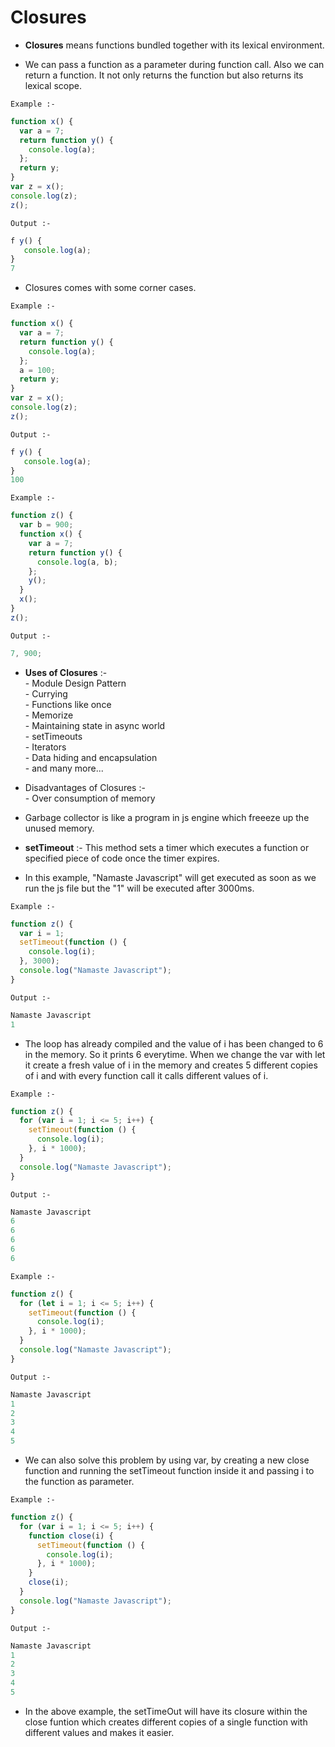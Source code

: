 <h1>Closures</h1>
<p>

- <b>Closures</b> means functions bundled together with its lexical environment.

- We can pass a function as a parameter during function call. Also we can return a function. It not only returns the function but also returns its lexical scope.

<code>Example :-</code>

```javascript
function x() {
  var a = 7;
  return function y() {
    console.log(a);
  };
  return y;
}
var z = x();
console.log(z);
z();
```

<code>Output :-</code>

```javascript
f y() {
   console.log(a);
}
7
```

- Closures comes with some corner cases.

<code>Example :-</code>

```javascript
function x() {
  var a = 7;
  return function y() {
    console.log(a);
  };
  a = 100;
  return y;
}
var z = x();
console.log(z);
z();
```

<code>Output :-</code>

```javascript
f y() {
   console.log(a);
}
100
```

<code>Example :-</code>

```javascript
function z() {
  var b = 900;
  function x() {
    var a = 7;
    return function y() {
      console.log(a, b);
    };
    y();
  }
  x();
}
z();
```

<code>Output :-</code>

```javascript
7, 900;
```

- <b>Uses of Closures</b> :- <br> - Module Design Pattern<br> - Currying<br> - Functions like once<br> - Memorize<br> - Maintaining state in async world<br> - setTimeouts<br> - Iterators<br> - Data hiding and encapsulation<br> - and many more...<br>

- Disadvantages of Closures :-<br> - Over consumption of memory

- Garbage collector is like a program in js engine which freeeze up the unused memory.

- <b>setTimeout</b> :- This method sets a timer which executes a function or specified piece of code once the timer expires.

- In this example, "Namaste Javascript" will get executed as soon as we run the js file but the "1" will be executed after 3000ms.

<code>Example :-</code>

```javascript
function z() {
  var i = 1;
  setTimeout(function () {
    console.log(i);
  }, 3000);
  console.log("Namaste Javascript");
}
```

<code>Output :-</code>

```javascript
Namaste Javascript
1
```

- The loop has already compiled and the value of i has been changed to 6 in the memory. So it prints 6 everytime. When we change the var with let it create a fresh value of i in the memory and creates 5 different copies of i and with every function call it calls different values of i.

<code>Example :-</code>

```javascript
function z() {
  for (var i = 1; i <= 5; i++) {
    setTimeout(function () {
      console.log(i);
    }, i * 1000);
  }
  console.log("Namaste Javascript");
}
```

<code>Output :-</code>

```javascript
Namaste Javascript
6
6
6
6
6
```

<code>Example :-</code>

```javascript
function z() {
  for (let i = 1; i <= 5; i++) {
    setTimeout(function () {
      console.log(i);
    }, i * 1000);
  }
  console.log("Namaste Javascript");
}
```

<code>Output :-</code>

```javascript
Namaste Javascript
1
2
3
4
5
```

- We can also solve this problem by using var, by creating a new close function and running the setTimeout function inside it and passing i to the function as parameter.

<code>Example :-</code>

```javascript
function z() {
  for (var i = 1; i <= 5; i++) {
    function close(i) {
      setTimeout(function () {
        console.log(i);
      }, i * 1000);
    }
    close(i);
  }
  console.log("Namaste Javascript");
}
```

<code>Output :-</code>

```javascript
Namaste Javascript
1
2
3
4
5
```

- In the above example, the setTimeOut will have its closure within the close funtion which creates different copies of a single function with different values and makes it easier.

</p>
